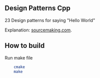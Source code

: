## Design Patterns Cpp

23 Design patterns for saying "Hello World"

Explanation: [sourcemaking.com](http://sourcemaking.com).

## How to build
Run make file
```bash
	cmake
	make
```
